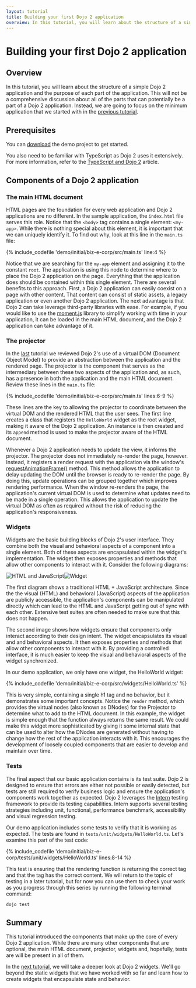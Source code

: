 ```yaml
---
layout: tutorial
title: Building your first Dojo 2 application
overview: In this tutorial, you will learn about the structure of a simple Dojo 2 application and the purpose of each part of the application.
---
```


# Building your first Dojo 2 application

## Overview
In this tutorial, you will learn about the structure of a simple Dojo 2 application and the purpose of each part of the application. This will not be a comprehensive discussion about all of the parts that can potentially be a part of a Dojo 2 application. Instead, we are going to focus on the minimum application that we started with in the [previous tutorial](./001_static_content).

## Prerequisites
You can [download](./assets/002_creating_an_application-initial.zip) the demo project to get started.

You also need to be familiar with TypeScript as Dojo 2 uses it extensively. For more information, refer to the [TypeScript and Dojo 2](./comingsoon.html) article.

## Components of a Dojo 2 application

### The main HTML document
HTML pages are the foundation for every web application and Dojo 2 applications are no different. In the sample application, the `index.html` file serves this role. Notice that the `<body>` tag contains a single element: `<my-app>`. While there is nothing special about this element, it is important that we can uniquely identify it. To find out why, look at this line in the `main.ts` file:

{% include_codefile 'demo/initial/biz-e-corp/src/main.ts' line:4 %}

Notice that we are searching for the `my-app` element and assigning it to the constant `root`. The application is using this node to determine where to place the Dojo 2 application on the page. Everything that the application does should be contained within this single element. There are several benefits to this approach. First, a Dojo 2 application can easily coexist on a page with other content. That content can consist of static assets, a legacy application or even another Dojo 2 application. The next advantage is that Dojo 2 can take leverage third-party libraries with ease. For example, if you would like to use the [moment.js](https://momentjs.com/) library to simplify working with time in your application, it can be loaded in the main HTML document, and the Dojo 2 application can take advantage of it.

### The projector
In the [last](./001_static_content) tutorial we reviewed Dojo 2's use of a virtual DOM (Document Object Model) to provide an abstraction between the application and the rendered page. The projector is the component that serves as the intermediary between these two aspects of the application and, as such, has a presence in both the application and the main HTML document. Review these lines in the `main.ts` file:

{% include_codefile 'demo/initial/biz-e-corp/src/main.ts' lines:6-9 %}

These lines are the key to allowing the projector to coordinate between the virtual DOM and the rendered HTML that the user sees. The first line creates a class that registers the `HelloWorld` widget as the root widget, making it aware of the Dojo 2 application. An instance is then created and its `append` method is used to make the projector aware of the HTML document.

Whenever a Dojo 2 application needs to update the view, it informs the projector. The projector does not immediately re-render the page, however. Instead, it registers a render request with the application via the window's [requestAnimationFrame()](https://developer.mozilla.org/en-US/docs/Web/API/window/requestAnimationFrame) method. This method allows the application to delay updating the DOM until the browser is ready to re-render the page. By doing this, update operations can be grouped together which improves rendering performance. When the window re-renders the page, the application's current virtual DOM is used to determine what updates need to be made in a single operation. This allows the application to update the virtual DOM as often as required without the risk of reducing the application's responsiveness.

### Widgets
Widgets are the basic building blocks of Dojo 2's user interface. They combine both the visual and behavioral aspects of a component into a single element. Both of these aspects are encapsulated within the widget's implementation. The widget then exposes properties and methods that allow other components to interact with it. Consider the following diagrams:

<img src="./resources/html_js.svg" title="HTML and JavaScript" class="half-width"/><img src="./resources/widget.svg" title="Widget" class="half-width"/>

The first diagram shows a traditional HTML + JavaScript architecture. Since the the visual (HTML) and behavioral (JavaScript) aspects of the application are publicly accessible, the application's components can be manipulated directly which can lead to the HTML and JavaScript getting out of sync with each other. Extensive test suites are often needed to make sure that this does not happen.

The second image shows how widgets ensure that components only interact according to their design intent. The widget encapsulates its visual and and behavioral aspects. It then exposes properties and methods that allow other components to interact with it. By providing a controlled interface, it is much easier to keep the visual and behavioral aspects of the widget synchronized.

In our demo application, we only have one widget, the HelloWorld widget:

{% include_codefile 'demo/initial/biz-e-corp/src/widgets/HelloWorld.ts' %}

This is very simple, containing a single h1 tag and no behavior, but it demonstrates some important concepts. Notice the `render` method, which provides the virtual nodes (also known as DNodes) for the Projector to determine what to add to the HTML document. In this example, the widget is simple enough that the function always returns the same result. We could make this widget more sophisticated by giving it some internal state that can be used to alter how the DNodes are generated without having to change how the rest of the application interacts with it. This encourages the development of loosely coupled components that are easier to develop and maintain over time.

### Tests
The final aspect that our basic application contains is its test suite. Dojo 2 is designed to ensure that errors are either not possible or easily detected, but tests are still required to verify business logic and ensure the application's components work together as expected. Dojo 2 leverages the [Intern](http://theintern.io) testing framework to provide its testing capabilities. Intern supports several testing strategies including unit, functional, performance benchmark, accessibility and visual regression testing.

Our demo application includes some tests to verify that it is working as expected. The tests are found in `tests/unit/widgets/HelloWorld.ts`. Let's examine this part of the test code:

{% include_codefile 'demo/initial/biz-e-corp/tests/unit/widgets/HelloWorld.ts' lines:8-14 %}

This test is ensuring that the rendering function is returning the correct tag and that the tag has the correct content. We will return to the topic of testing in a later tutorial, but for now you can use them to check your work as you progress through this series by running the following terminal command:

```bash
dojo test
```

## Summary
This tutorial introduced the components that make up the core of every Dojo 2 application. While there are many other components that are optional, the main HTML document, projector, widgets and, hopefully, tests are will be present in all of them.

In the [next tutorial](./003_creating_widgets), we will take a deeper look at Dojo 2 widgets. We'll go beyond the static widgets that we have worked with so far and learn how to create widgets that encapsulate state and behavior.
